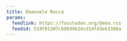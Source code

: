 ```yaml
---
title: Emanuele Rocca
params:
  feedlink: https://fosstodon.org/@ema.rss
  feedid: 519f81307cb98d9b24cd14fd3eb3388a
---
```

